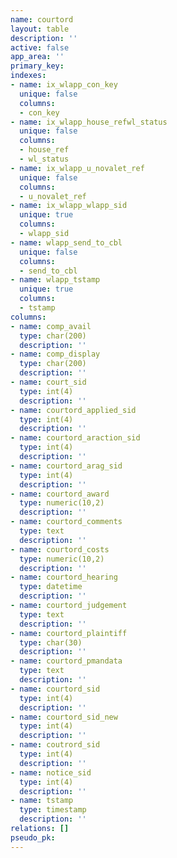 ```yaml
---
name: courtord
layout: table
description: ''
active: false
app_area: ''
primary_key: 
indexes:
- name: ix_wlapp_con_key
  unique: false
  columns:
  - con_key
- name: ix_wlapp_house_refwl_status
  unique: false
  columns:
  - house_ref
  - wl_status
- name: ix_wlapp_u_novalet_ref
  unique: false
  columns:
  - u_novalet_ref
- name: ix_wlapp_wlapp_sid
  unique: true
  columns:
  - wlapp_sid
- name: wlapp_send_to_cbl
  unique: false
  columns:
  - send_to_cbl
- name: wlapp_tstamp
  unique: true
  columns:
  - tstamp
columns:
- name: comp_avail
  type: char(200)
  description: ''
- name: comp_display
  type: char(200)
  description: ''
- name: court_sid
  type: int(4)
  description: ''
- name: courtord_applied_sid
  type: int(4)
  description: ''
- name: courtord_araction_sid
  type: int(4)
  description: ''
- name: courtord_arag_sid
  type: int(4)
  description: ''
- name: courtord_award
  type: numeric(10,2)
  description: ''
- name: courtord_comments
  type: text
  description: ''
- name: courtord_costs
  type: numeric(10,2)
  description: ''
- name: courtord_hearing
  type: datetime
  description: ''
- name: courtord_judgement
  type: text
  description: ''
- name: courtord_plaintiff
  type: char(30)
  description: ''
- name: courtord_pmandata
  type: text
  description: ''
- name: courtord_sid
  type: int(4)
  description: ''
- name: courtord_sid_new
  type: int(4)
  description: ''
- name: coutrord_sid
  type: int(4)
  description: ''
- name: notice_sid
  type: int(4)
  description: ''
- name: tstamp
  type: timestamp
  description: ''
relations: []
pseudo_pk: 
---
```


